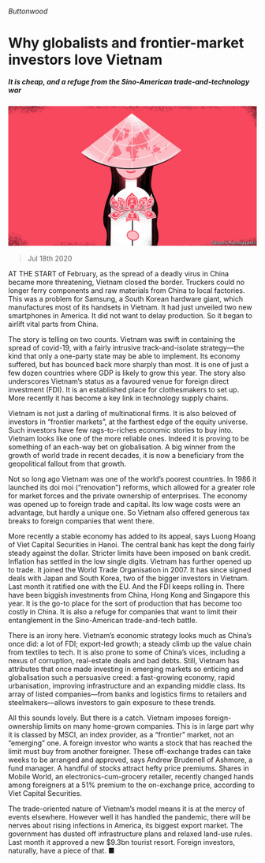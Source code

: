 ###### Buttonwood

# Why globalists and frontier-market investors love Vietnam 

##### It is cheap, and a refuge from the Sino-American trade-and-technology war 

![image](images/20200718_FND001_0.jpg) 

> Jul 18th 2020 

AT THE START of February, as the spread of a deadly virus in China became more threatening, Vietnam closed the border. Truckers could no longer ferry components and raw materials from China to local factories. This was a problem for Samsung, a South Korean hardware giant, which manufactures most of its handsets in Vietnam. It had just unveiled two new smartphones in America. It did not want to delay production. So it began to airlift vital parts from China.

The story is telling on two counts. Vietnam was swift in containing the spread of covid-19, with a fairly intrusive track-and-isolate strategy—the kind that only a one-party state may be able to implement. Its economy suffered, but has bounced back more sharply than most. It is one of just a few dozen countries where GDP is likely to grow this year. The story also underscores Vietnam’s status as a favoured venue for foreign direct investment (FDI). It is an established place for clothesmakers to set up. More recently it has become a key link in technology supply chains.


Vietnam is not just a darling of multinational firms. It is also beloved of investors in “frontier markets”, at the farthest edge of the equity universe. Such investors have few rags-to-riches economic stories to buy into. Vietnam looks like one of the more reliable ones. Indeed it is proving to be something of an each-way bet on globalisation. A big winner from the growth of world trade in recent decades, it is now a beneficiary from the geopolitical fallout from that growth.

Not so long ago Vietnam was one of the world’s poorest countries. In 1986 it launched its doi moi (“renovation”) reforms, which allowed for a greater role for market forces and the private ownership of enterprises. The economy was opened up to foreign trade and capital. Its low wage costs were an advantage, but hardly a unique one. So Vietnam also offered generous tax breaks to foreign companies that went there.

More recently a stable economy has added to its appeal, says Luong Hoang of Viet Capital Securities in Hanoi. The central bank has kept the dong fairly steady against the dollar. Stricter limits have been imposed on bank credit. Inflation has settled in the low single digits. Vietnam has further opened up to trade. It joined the World Trade Organisation in 2007. It has since signed deals with Japan and South Korea, two of the bigger investors in Vietnam. Last month it ratified one with the EU. And the FDI keeps rolling in. There have been biggish investments from China, Hong Kong and Singapore this year. It is the go-to place for the sort of production that has become too costly in China. It is also a refuge for companies that want to limit their entanglement in the Sino-American trade-and-tech battle.

There is an irony here. Vietnam’s economic strategy looks much as China’s once did: a lot of FDI; export-led growth; a steady climb up the value chain from textiles to tech. It is also prone to some of China’s vices, including a nexus of corruption, real-estate deals and bad debts. Still, Vietnam has attributes that once made investing in emerging markets so enticing and globalisation such a persuasive creed: a fast-growing economy, rapid urbanisation, improving infrastructure and an expanding middle class. Its array of listed companies—from banks and logistics firms to retailers and steelmakers—allows investors to gain exposure to these trends.

All this sounds lovely. But there is a catch. Vietnam imposes foreign-ownership limits on many home-grown companies. This is in large part why it is classed by MSCI, an index provider, as a “frontier” market, not an “emerging” one. A foreign investor who wants a stock that has reached the limit must buy from another foreigner. These off-exchange trades can take weeks to be arranged and approved, says Andrew Brudenell of Ashmore, a fund manager. A handful of stocks attract hefty price premiums. Shares in Mobile World, an electronics-cum-grocery retailer, recently changed hands among foreigners at a 51% premium to the on-exchange price, according to Viet Capital Securities.

The trade-oriented nature of Vietnam’s model means it is at the mercy of events elsewhere. However well it has handled the pandemic, there will be nerves about rising infections in America, its biggest export market. The government has dusted off infrastructure plans and relaxed land-use rules. Last month it approved a new $9.3bn tourist resort. Foreign investors, naturally, have a piece of that. ■

